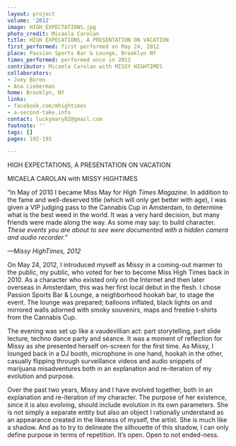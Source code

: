 ```yaml
---
layout: project
volume: '2012'
image: HIGH_EXPECTATIONS.jpg
photo_credit: Micaela Carolan
title: HIGH EXPECATIONS, A PRESENTATION ON VACATION
first_performed: first performed on May 24, 2012
place: Passion Sports Bar & Lounge, Brooklyn NY
times_performed: performed once in 2012
contributor: Micaela Carolan with MISSY HIGHTIMES
collaborators:
- Joey Boren
- Ana Lieberman
home: Brooklyn, NY
links:
- facebook.com/mhightimes
- a-second-take.info
contact: luckymary82@gmail.com
footnote: ''
tags: []
pages: 192-193

---
```


HIGH EXPECTATIONS, A PRESENTATION ON VACATION

MICAELA CAROLAN with MISSY HIGHTIMES

	
“In May of 2010 I became Miss May for _High Times Magazine_. In addition to the fame and well-deserved title (which will only get better with age), I was given a VIP judging pass to the Cannabis Cup in Amsterdam, to determine what is the best weed in the world. It was a very hard decision, but many friends were made along the way. As some may say: to build character. _These events you are about to see were documented with a hidden camera and audio recorder.”_ 

	
_—Missy HighTimes, 2012_


On May 24, 2012, I introduced myself as Missy in a coming-out manner to the public, my public, who voted for her to become Miss High Times back in 2010. As a character who existed only on the Internet and then later overseas in Amsterdam, this was her first local debut in the flesh. I chose Passion Sports Bar & Lounge, a neighborhood hookah bar, to stage the event. The lounge was prepared; balloons inflated, black lights on and mirrored walls adorned with smoky souvenirs, maps and freebie t-shirts from the Cannabis Cup.

The evening was set up like a vaudevillian act: part storytelling, part slide lecture, techno dance party and séance. It was a moment of reflection for Missy as she presented herself on-screen for the first time. As Missy, I lounged back in a DJ booth, microphone in one hand, hookah in the other, casually flipping through surveillance videos and audio snippets of marijuana misadventures both in an explanation and re-iteration of my evolution and purpose.

Over the past two years, Missy and I have evolved together, both in an explanation and re-iteration of my character. The purpose of her existence, since it is also evolving, should include evolution in its own parameters. She is not simply a separate entity but also an object I rationally understand as an appearance created in the likeness of myself, the artist. She is much like a shadow. And as to try to delineate the silhouette of this shadow, I can only define purpose in terms of repetition. It’s open. Open to not ended-ness.
